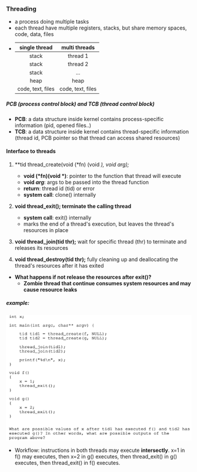 ### Threading
- a process doing multiple tasks
- each thread have multiple registers, stacks, but share memory spaces, code, data, files
- | single thread | multi threads | 
  | :--: | :--: |
  |stack | thread 1 |
  | stack | thread 2 |
  |stack | ... |
  | heap | heap |
  | code, text, files | code, text, files |

##### **PCB** (process control block) and **TCB** (thread control block)
- **PCB**: a data structure inside kernel contains process-specific information (pid, opened files..)
- **TCB**: a data structure inside kernel contains thread-specific information (thread id, PCB pointer so that thread can access shared resources)

#### Interface to threads
1. **tid thread_create(void (*fn) (void *), void	*arg);**
   - **void (*fn)(void *)**: pointer to the function that thread will execute
   - **void *arg***: args to be passed into the thread function
   - **return**: thread id (tid) or error
   - **system call**: clone() internally

2. **void thread_exit(); terminate the calling thread**
   - **system call**: exit() internally
   - marks the end of a thread's execution, but leaves the thread's resources in place
3. **void thread_join(tid thr);** wait for specific thread (thr) to terminate and releases its resources
4. **void thread_destroy(tid thr);** fully cleaning up and deallocating the thread's resources after it has exited

- **What happens if not release the resources after exit()?**
  - **Zombie thread that continue consumes system resources and may cause resource leaks**

##### example:
![alt text](image-8.png)
- Workflow: instructions in both threads may execute **intersectly**. x=1 in f() may executes, then x=2 in g() executes, then thread_exit() in g() executes, then thread_exit() in f() executes.
